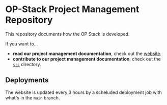 # OP-Stack Project Management Repository

This repository documents how the OP Stack is developed.

If you want to...

- **read our project management documentation**, check out the [website](https://pm.optimism.io).
- **contribute to our project management documentation**, check out the [`src`](./src) directory.

## Deployments

The website is updated every 3 hours by a scheluded deployment job with what's in the `main` branch.